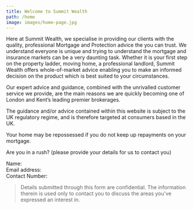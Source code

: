 ```yaml
---
title: Welcome to Summit Wealth
path: /home
image: images/home-page.jpg
---
```


Here at Summit Wealth, we specialise in providing our clients with the quality, professional Mortgage and Protection
advice the you can trust. We understand everyone is unique and trying to understand the mortgage and insurance markets
can be a very daunting task. Whether it is your first step on the property ladder, moving home, a professional landlord,
Summit Wealth offers whole-of-market advice enabling you to make an informed decision on the product which is best
suited to your circumstances.

Our expert advice and guidance, combined with the unrivalled customer service we provide, are the main reasons we are
quickly becoming one of London and Kent’s leading premier brokerages.

The guidance and/or advice contained within this website is subject to the UK regulatory regime, and is therefore
targeted at consumers based in the UK.

Your home may be repossessed if you do not keep up repayments on your mortgage.

Are you in a rush? (please provide your details for us to contact you)

Name:  
Email address:  
Contact Number:

> Details submitted through this form are confidential. The information therein is used only to contact you to discuss the areas you've expressed an interest in.
